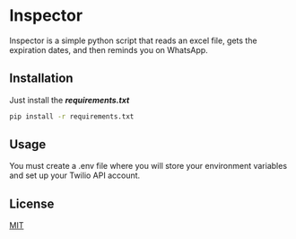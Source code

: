 # Inspector

Inspector is a simple python script that reads an excel file, gets the expiration dates, and then reminds you on WhatsApp.

## Installation

Just install the ***requirements.txt***

```bash
pip install -r requirements.txt
```

## Usage

You must create a .env file where you will store your environment variables and set up your Twilio API account.

## License
[MIT](https://choosealicense.com/licenses/mit/)
